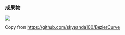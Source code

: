 ﻿### **成果物**

![](/blob/master/wiki/result.gif)

Copy from https://github.com/skypanda100/BezierCurve